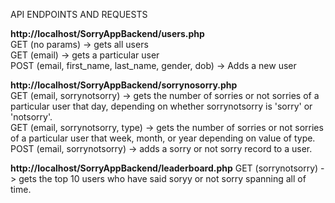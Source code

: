 API ENDPOINTS AND REQUESTS

<b>http://localhost/SorryAppBackend/users.php</b>  
GET (no params) -> gets all users  
GET (email) -> gets a particular user  
POST (email, first_name, last_name, gender, dob) -> Adds a new user  

<b>http://localhost/SorryAppBackend/sorrynosorry.php</b>  
GET (email, sorrynotsorry) -> gets the number of sorries or not sorries of a particular user that day, depending on whether sorrynotsorry is 'sorry' or 'notsorry'.  
GET (email, sorrynotsorry, type) -> gets the number of sorries or not sorries of a particular user that week, month, or year depending on value of type.
POST (email, sorrynotsorry) -> adds a sorry or not sorry record to a user.  

<b>http://localhost/SorryAppBackend/leaderboard.php</b>
GET (sorrynotsorry) -> gets the top 10 users who have said soryy or not sorry spanning all of time.
